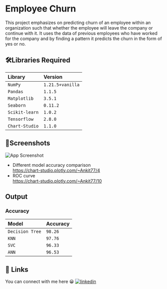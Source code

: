 
# Employee Churn

This project emphasizes on predicting churn of an employee within an 
organization such that whether the employee will leave the company or 
continue with it. It uses the data of previous employees who have 
worked for the company and by finding a pattern it predicts the churn 
in the form of yes or no.



## 🛠Libraries Required

| Library   | Version  |
| :-------- | :------- |
| `NumPy` | `1.21.5+vanilla` |
| `Pandas` | `1.1.5` |
| `Matplotlib` | `3.5.1` |
| `Seaborn` | `0.11.2` |
| `Scikit-learn` | `1.0.2` |
| `Tensorflow` | `2.8.0` |
| `Chart-Studio` | `1.1.0` |




## 📸Screenshots

![App Screenshot](https://via.placeholder.com/468x300?text=App+Screenshot+Here)

* Different model accuracy comparison  
    https://chart-studio.plotly.com/~Ankit77/4
* ROC curve  
    https://chart-studio.plotly.com/~Ankit77/10

## Output

### Accuracy

| Model   | Accuracy  |
| :-------- | :------- |
| `Decision Tree` | `98.26` |
| `KNN` | `97.76` |
| `SVC` | `96.33` |
| `ANN` | `96.53` |





## 🔗 Links
You can connect with me here 😀
[![linkedin](https://img.shields.io/badge/linkedin-0A66C2?style=for-the-badge&logo=linkedin&logoColor=white)](https://www.linkedin.com/in/ankit-pradhan-052353221/)


